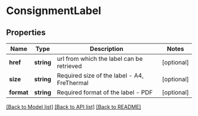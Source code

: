 # ConsignmentLabel

## Properties
Name | Type | Description | Notes
------------ | ------------- | ------------- | -------------
**href** | **string** | url from which the label can be retrieved | [optional] 
**size** | **string** | Required size of the label - A4, FreThermal | [optional] 
**format** | **string** | Required format of the label - PDF | [optional] 

[[Back to Model list]](../../README.md#documentation-for-models) [[Back to API list]](../../README.md#documentation-for-api-endpoints) [[Back to README]](../../README.md)

